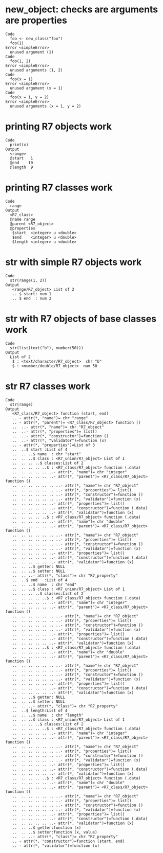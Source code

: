 # new_object: checks are arguments are properties

    Code
      foo <- new_class("foo")
      foo(1)
    Error <simpleError>
      unused argument (1)
    Code
      foo(1, 2)
    Error <simpleError>
      unused arguments (1, 2)
    Code
      foo(x = 1)
    Error <simpleError>
      unused argument (x = 1)
    Code
      foo(x = 1, y = 2)
    Error <simpleError>
      unused arguments (x = 1, y = 2)

# printing R7 objects work

    Code
      print(x)
    Output
      <range>
      @start   1
      @end    10
      @length  9

# printing R7 classes work

    Code
      range
    Output
      <R7_class>
      @name range
      @parent <R7_object>
      @properties
       $start  <integer> u <double>
       $end    <integer> u <double>
       $length <integer> u <double>

# str with simple R7 objects work

    Code
      str(range(1, 2))
    Output
       <range/R7_object> List of 2
       .. $ start: num 1
       .. $ end  : num 2

# str with R7 objects of base classes work

    Code
      str(list(text("b"), number(50)))
    Output
      List of 2
       $ : <text/character/R7_object>  chr "b"
       $ : <number/double/R7_object>  num 50

# str R7 classes work

    Code
      str(range)
    Output
       <R7_class/R7_object> function (start, end)  
       .. - attr(*, "name")= chr "range"
       .. - attr(*, "parent")= <R7_class/R7_object> function ()  
       ..  ..- attr(*, "name")= chr "R7_object"
       ..  ..- attr(*, "properties")= list()
       ..  ..- attr(*, "constructor")=function ()  
       ..  ..- attr(*, "validator")=function (x)  
       .. - attr(*, "properties")=List of 3
       ..  ..$ start :List of 4
       ..  .. ..$ name  : chr "start"
       ..  .. ..$ class : <R7_union/R7_object> List of 1
       ..  .. .. ..$ classes:List of 2
       ..  .. .. .. ..$ : <R7_class/R7_object> function (.data)  
       ..  .. .. .. .. ..- attr(*, "name")= chr "integer"
       ..  .. .. .. .. ..- attr(*, "parent")= <R7_class/R7_object> function ()  
       ..  .. .. .. .. .. ..- attr(*, "name")= chr "R7_object"
       ..  .. .. .. .. .. ..- attr(*, "properties")= list()
       ..  .. .. .. .. .. ..- attr(*, "constructor")=function ()  
       ..  .. .. .. .. .. ..- attr(*, "validator")=function (x)  
       ..  .. .. .. .. ..- attr(*, "properties")= list()
       ..  .. .. .. .. ..- attr(*, "constructor")=function (.data)  
       ..  .. .. .. .. ..- attr(*, "validator")=function (x)  
       ..  .. .. .. ..$ : <R7_class/R7_object> function (.data)  
       ..  .. .. .. .. ..- attr(*, "name")= chr "double"
       ..  .. .. .. .. ..- attr(*, "parent")= <R7_class/R7_object> function ()  
       ..  .. .. .. .. .. ..- attr(*, "name")= chr "R7_object"
       ..  .. .. .. .. .. ..- attr(*, "properties")= list()
       ..  .. .. .. .. .. ..- attr(*, "constructor")=function ()  
       ..  .. .. .. .. .. ..- attr(*, "validator")=function (x)  
       ..  .. .. .. .. ..- attr(*, "properties")= list()
       ..  .. .. .. .. ..- attr(*, "constructor")=function (.data)  
       ..  .. .. .. .. ..- attr(*, "validator")=function (x)  
       ..  .. ..$ getter: NULL
       ..  .. ..$ setter: NULL
       ..  .. ..- attr(*, "class")= chr "R7_property"
       ..  ..$ end   :List of 4
       ..  .. ..$ name  : chr "end"
       ..  .. ..$ class : <R7_union/R7_object> List of 1
       ..  .. .. ..$ classes:List of 2
       ..  .. .. .. ..$ : <R7_class/R7_object> function (.data)  
       ..  .. .. .. .. ..- attr(*, "name")= chr "integer"
       ..  .. .. .. .. ..- attr(*, "parent")= <R7_class/R7_object> function ()  
       ..  .. .. .. .. .. ..- attr(*, "name")= chr "R7_object"
       ..  .. .. .. .. .. ..- attr(*, "properties")= list()
       ..  .. .. .. .. .. ..- attr(*, "constructor")=function ()  
       ..  .. .. .. .. .. ..- attr(*, "validator")=function (x)  
       ..  .. .. .. .. ..- attr(*, "properties")= list()
       ..  .. .. .. .. ..- attr(*, "constructor")=function (.data)  
       ..  .. .. .. .. ..- attr(*, "validator")=function (x)  
       ..  .. .. .. ..$ : <R7_class/R7_object> function (.data)  
       ..  .. .. .. .. ..- attr(*, "name")= chr "double"
       ..  .. .. .. .. ..- attr(*, "parent")= <R7_class/R7_object> function ()  
       ..  .. .. .. .. .. ..- attr(*, "name")= chr "R7_object"
       ..  .. .. .. .. .. ..- attr(*, "properties")= list()
       ..  .. .. .. .. .. ..- attr(*, "constructor")=function ()  
       ..  .. .. .. .. .. ..- attr(*, "validator")=function (x)  
       ..  .. .. .. .. ..- attr(*, "properties")= list()
       ..  .. .. .. .. ..- attr(*, "constructor")=function (.data)  
       ..  .. .. .. .. ..- attr(*, "validator")=function (x)  
       ..  .. ..$ getter: NULL
       ..  .. ..$ setter: NULL
       ..  .. ..- attr(*, "class")= chr "R7_property"
       ..  ..$ length:List of 4
       ..  .. ..$ name  : chr "length"
       ..  .. ..$ class : <R7_union/R7_object> List of 1
       ..  .. .. ..$ classes:List of 2
       ..  .. .. .. ..$ : <R7_class/R7_object> function (.data)  
       ..  .. .. .. .. ..- attr(*, "name")= chr "integer"
       ..  .. .. .. .. ..- attr(*, "parent")= <R7_class/R7_object> function ()  
       ..  .. .. .. .. .. ..- attr(*, "name")= chr "R7_object"
       ..  .. .. .. .. .. ..- attr(*, "properties")= list()
       ..  .. .. .. .. .. ..- attr(*, "constructor")=function ()  
       ..  .. .. .. .. .. ..- attr(*, "validator")=function (x)  
       ..  .. .. .. .. ..- attr(*, "properties")= list()
       ..  .. .. .. .. ..- attr(*, "constructor")=function (.data)  
       ..  .. .. .. .. ..- attr(*, "validator")=function (x)  
       ..  .. .. .. ..$ : <R7_class/R7_object> function (.data)  
       ..  .. .. .. .. ..- attr(*, "name")= chr "double"
       ..  .. .. .. .. ..- attr(*, "parent")= <R7_class/R7_object> function ()  
       ..  .. .. .. .. .. ..- attr(*, "name")= chr "R7_object"
       ..  .. .. .. .. .. ..- attr(*, "properties")= list()
       ..  .. .. .. .. .. ..- attr(*, "constructor")=function ()  
       ..  .. .. .. .. .. ..- attr(*, "validator")=function (x)  
       ..  .. .. .. .. ..- attr(*, "properties")= list()
       ..  .. .. .. .. ..- attr(*, "constructor")=function (.data)  
       ..  .. .. .. .. ..- attr(*, "validator")=function (x)  
       ..  .. ..$ getter:function (x)  
       ..  .. ..$ setter:function (x, value)  
       ..  .. ..- attr(*, "class")= chr "R7_property"
       .. - attr(*, "constructor")=function (start, end)  
       .. - attr(*, "validator")=function (x)  

